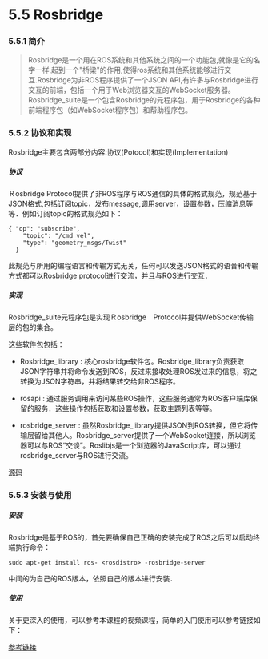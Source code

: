 # 5.5 Rosbridge

### 5.5.1 简介

>Rosbridge是一个用在ROS系统和其他系统之间的一个功能包,就像是它的名字一样,起到一个"桥梁"的作用,使得ros系统和其他系统能够进行交互.Rosbridge为非ROS程序提供了一个JSON API,有许多与Rosbridge进行交互的前端，包括一个用于Web浏览器交互的WebSocket服务器。Rosbridge_suite是一个包含Rosbridge的元程序包，用于Rosbridge的各种前端程序包（如WebSocket程序包）和帮助程序包。

### 5.5.2 协议和实现

Rosbridge主要包含两部分内容:协议(Potocol)和实现(Implementation)

##### 协议
Ｒosbridge Protocol提供了非ROS程序与ROS通信的具体的格式规范，规范基于JSON格式,包括订阅topic，发布message,调用server，设置参数，压缩消息等等．例如订阅topic的格式规范如下：

    { "op": "subscribe",
        "topic": "/cmd_vel",
        "type": "geometry_msgs/Twist"
      }

  此规范与所用的编程语言和传输方式无关，任何可以发送JSON格式的语音和传输方式都可以Rosbridge protocol进行交流，并且与ROS进行交互．

##### 实现
Rosbridge_suite元程序包是实现Ｒosbridge　Protocol并提供WebSocket传输层的包的集合。

这些软件包包括：

* Rosbridge_library : 核心rosbridge软件包。Rosbridge_library负责获取JSON字符串并将命令发送到ROS，反过来接收处理ROS发过来的信息，将之转换为JSON字符串，并将结果转交给非ROS程序。

* rosapi : 通过服务调用来访问某些ROS操作，这些服务通常为ROS客户端库保留的服务．这些操作包括获取和设置参数，获取主题列表等等。

* rosbridge_server : 虽然Rosbridge_library提供JSON到ROS转换，但它将传输层留给其他人。Rosbridge_server提供了一个WebSocket连接，所以浏览器可以与ROS“交谈”。Roslibjs是一个浏览器的JavaScript库，可以通过rosbridge_server与ROS进行交流。


[源码](https://github.com/RobotWebTools/rosbridge_suite)

### 5.5.3 安装与使用

##### 安装
Rosbridge是基于ROS的，首先要确保自己正确的安装完成了ROS之后可以启动终端执行命令：

`sudo apt-get install ros- <rosdistro> -rosbridge-server`

中间的<rosdistro>为自己的ROS版本，依照自己的版本进行安装．

##### 使用
关于更深入的使用，可以参考本课程的视频课程，简单的入门使用可以参考链接如下：

[参考链接](http://wiki.ros.org/rosbridge_suite/Tutorials/RunningRosbridge)